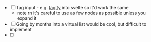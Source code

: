 - [ ] Tag input - e.g. [tagify](https://github.com/yairEO/tagify?tab=readme-ov-file#caveats) into svelte so it'd work the same
	- note rn it's careful to use as few nodes as possible unless you expand it
- [ ] Going by months into a virtual list would be cool, but difficult to implement
- [ ] 
